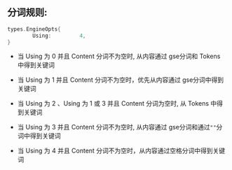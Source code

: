 ## 分词规则:

```Go
types.EngineOpts{
		Using:         4,
}
```

- 当 Using 为 0 并且 Content 分词不为空时, 从内容通过 gse分词和 Tokens 中得到关键词

- 当 Using 为 1 并且 Content 分词不为空时，优先从内容通过 gse分词中得到关键词

- 当 Using 为 2 、Using 为 1 或 3 并且 Content 分词为空时, 从 Tokens 中得到关键词

- 当 Using 为 3 并且 Content 分词不为空时, 从内容通过 gse分词和通过`""`分词中得到关键词

- 当 Using 为 4 并且 Content 分词不为空时，从内容通过空格分词中得到关键词
